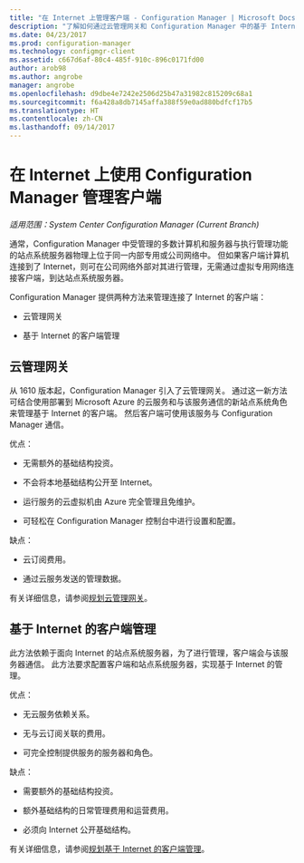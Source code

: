 ```yaml
---
title: "在 Internet 上管理客户端 - Configuration Manager | Microsoft Docs"
description: "了解如何通过云管理网关和 Configuration Manager 中的基于 Internet 的客户端管理来管理客户端。"
ms.date: 04/23/2017
ms.prod: configuration-manager
ms.technology: configmgr-client
ms.assetid: c667d6af-80c4-485f-910c-896c0171fd00
author: arob98
ms.author: angrobe
manager: angrobe
ms.openlocfilehash: d9dbe4e7242e2506d25b47a31982c815209c68a1
ms.sourcegitcommit: f6a428a8db7145affa388f59e0ad880bdfcf17b5
ms.translationtype: HT
ms.contentlocale: zh-CN
ms.lasthandoff: 09/14/2017
---
```

# <a name="manage-clients-on-the-internet-with-configuration-manager"></a>在 Internet 上使用 Configuration Manager 管理客户端

*适用范围：System Center Configuration Manager (Current Branch)*

通常，Configuration Manager 中受管理的多数计算机和服务器与执行管理功能的站点系统服务器物理上位于同一内部专用或公司网络中。 但如果客户端计算机连接到了 Internet，则可在公司网络外部对其进行管理，无需通过虚拟专用网络连接客户端，到达站点系统服务器。

Configuration Manager 提供两种方法来管理连接了 Internet 的客户端：

-   云管理网关

-   基于 Internet 的客户端管理

## <a name="cloud-management-gateway"></a>云管理网关

从 1610 版本起，Configuration Manager 引入了云管理网关。 通过这一新方法可结合使用部署到 Microsoft Azure 的云服务和与该服务通信的新站点系统角色来管理基于 Internet 的客户端。 然后客户端可使用该服务与 Configuration Manager 通信。

优点：

-   无需额外的基础结构投资。

-   不会将本地基础结构公开至 Internet。

-   运行服务的云虚拟机由 Azure 完全管理且免维护。

-   可轻松在 Configuration Manager 控制台中进行设置和配置。

缺点：

-   云订阅费用。

-   通过云服务发送的管理数据。

有关详细信息，请参阅[规划云管理网关](plan-cloud-management-gateway.md)。

## <a name="internet-based-client-management"></a>基于 Internet 的客户端管理

此方法依赖于面向 Internet 的站点系统服务器，为了进行管理，客户端会与该服务器通信。 此方法要求配置客户端和站点系统服务器，实现基于 Internet 的管理。

优点：

-   无云服务依赖关系。

-   无与云订阅关联的费用。

-   可完全控制提供服务的服务器和角色。

缺点：

-   需要额外的基础结构投资。

-   额外基础结构的日常管理费用和运营费用。

-   必须向 Internet 公开基础结构。

有关详细信息，请参阅[规划基于 Internet 的客户端管理](plan-internet-based-client-management.md)。
